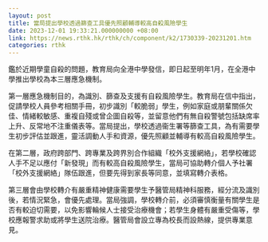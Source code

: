 ```yaml
---
layout: post
title: 當局提出學校透過篩查工具優先照顧輔導較高自殺風險學生
date: 2023-12-01 19:33:21.000000000 +08:00
link: https://news.rthk.hk/rthk/ch/component/k2/1730339-20231201.htm
categories: rthk
---
```


鑑於近期學童自殺的問題，教育局向全港中學發信，即日起至明年1月，在全港中學推出學校為本三層應急機制。

第一層應急機制目的，為識別、篩查及支援有自殺風險學生。教育局在信中指出，促請學校人員參考相關手冊，初步識別「較脆弱」學生，例如家庭或朋輩關係欠佳、情緒較敏感、重複自殘或曾企圖自殺等，並留意他們有無自殺警號包括缺席率上升、反常地不注重儀表等。當局提出，學校透過衞生署等篩查工具，為有需要學生初步評估並跟進，靈活調動人手和資源，優先照顧並輔導有較高自殺風險學生。 
 
在第二層，政府跨部門、跨專業及跨界別合作組織「校外支援網絡」，若學校確認人手不足以應付「新發現」而有較高自殺風險學生，當局可協助轉介個人予社署「校外支援網絡」隊伍跟進，但要先得到家長等同意，並填寫轉介表格。
 
第三層會由學校轉介有嚴重精神健康需要學生予醫管局精神科服務，經分流及識別後，若情況緊急，會優先處理。當局強調，學校轉介前，必須審慎衡量有關學生是否有較迫切需要，以免影響輪候人士接受治療機會；若學生身體有嚴重受傷等，學校應報警求助或將學生送院治療。醫管局會設立專為校長而設熱線，提供專業意見。
